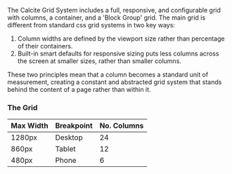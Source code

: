 The Calcite Grid System includes a full, responsive, and configurable grid with columns, a container, and a 'Block Group' grid. The main grid is different from standard css grid systems in two key ways:

1. Column widths are defined by the viewport size rather than percentage of their containers.
2. Built-in smart defaults for responsive sizing puts less columns across the screen at smaller sizes, rather than smaller columns.

These two principles mean that a column becomes a standard unit of measurement, creating a constant and abstracted grid system that stands behind the content of a page rather than within it.

### The Grid

| Max Width | Breakpoint | No. Columns |
| --------- | ---------- | ----------- |
| 1280px    | Desktop    | 24          |
| 860px     | Tablet     | 12          |
| 480px     | Phone      | 6           |
